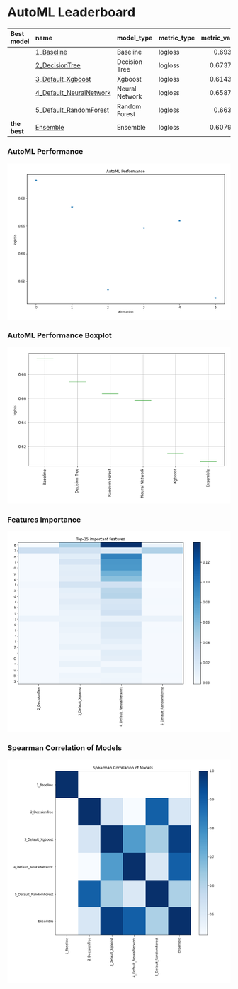 # AutoML Leaderboard

| Best model   | name                                                         | model_type     | metric_type   |   metric_value |   train_time |
|:-------------|:-------------------------------------------------------------|:---------------|:--------------|---------------:|-------------:|
|              | [1_Baseline](1_Baseline/README.md)                           | Baseline       | logloss       |       0.69314  |         4.39 |
|              | [2_DecisionTree](2_DecisionTree/README.md)                   | Decision Tree  | logloss       |       0.673754 |        28.22 |
|              | [3_Default_Xgboost](3_Default_Xgboost/README.md)             | Xgboost        | logloss       |       0.614322 |        65.35 |
|              | [4_Default_NeuralNetwork](4_Default_NeuralNetwork/README.md) | Neural Network | logloss       |       0.658715 |        22.78 |
|              | [5_Default_RandomForest](5_Default_RandomForest/README.md)   | Random Forest  | logloss       |       0.66394  |        47.5  |
| **the best** | [Ensemble](Ensemble/README.md)                               | Ensemble       | logloss       |       0.607905 |         2.86 |

### AutoML Performance
![AutoML Performance](ldb_performance.png)

### AutoML Performance Boxplot
![AutoML Performance Boxplot](ldb_performance_boxplot.png)

### Features Importance
![features importance across models](features_heatmap.png)



### Spearman Correlation of Models
![models spearman correlation](correlation_heatmap.png)

